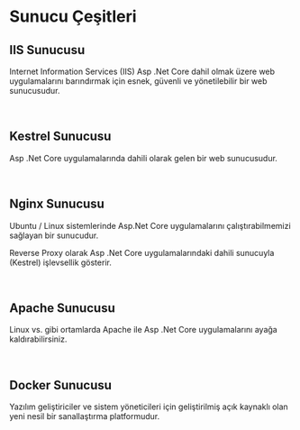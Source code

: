 # Sunucu Çeşitleri

## IIS Sunucusu
<p>
Internet Information Services (IIS) Asp .Net Core dahil olmak üzere web uygulamalarını barındırmak için esnek, güvenli ve yönetilebilir bir web sunucusudur.
</p>
<br>

## Kestrel Sunucusu
<p>
Asp .Net Core uygulamalarında dahili olarak gelen bir web sunucusudur. 
</p>
<br>

## Nginx Sunucusu
<p>
Ubuntu / Linux sistemlerinde Asp.Net Core uygulamalarını çalıştırabilmemizi sağlayan bir sunucudur.
</p>
<p>
Reverse Proxy olarak Asp .Net Core uygulamalarındaki dahili sunucuyla (Kestrel) işlevsellik gösterir.
</p>
<br>

## Apache Sunucusu
<p>
Linux vs. gibi ortamlarda Apache ile Asp .Net Core uygulamalarını ayağa kaldırabilirsiniz. 
</p>
<br>

## Docker Sunucusu
<p>
Yazılım geliştiriciler ve sistem yöneticileri için geliştirilmiş açık kaynaklı olan yeni nesil bir sanallaştırma platformudur. 
</p>
